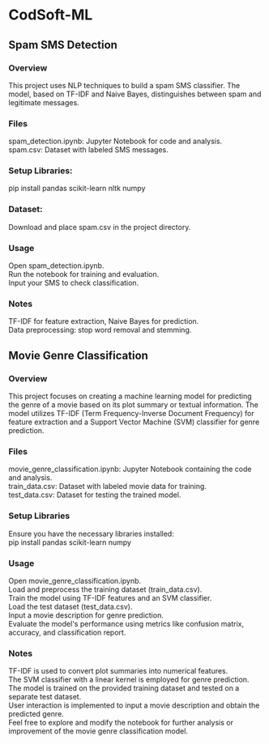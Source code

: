 # CodSoft-ML
## Spam SMS Detection
### Overview
This project uses NLP techniques to build a spam SMS classifier. The model, based on TF-IDF and Naive Bayes, distinguishes between spam and legitimate messages.

### Files
spam_detection.ipynb: Jupyter Notebook for code and analysis.  
spam.csv: Dataset with labeled SMS messages.  
### Setup Libraries:
pip install pandas scikit-learn nltk numpy  
### Dataset:
Download and place spam.csv in the project directory.  
### Usage
Open spam_detection.ipynb.  
Run the notebook for training and evaluation.  
Input your SMS to check classification.  
### Notes
TF-IDF for feature extraction, Naive Bayes for prediction.  
Data preprocessing: stop word removal and stemming.


## Movie Genre Classification
### Overview
This project focuses on creating a machine learning model for predicting the genre of a movie based on its plot summary or textual information. The model utilizes TF-IDF (Term Frequency-Inverse Document Frequency) for feature extraction and a Support Vector Machine (SVM) classifier for genre prediction.  

### Files
movie_genre_classification.ipynb: Jupyter Notebook containing the code and analysis.  
train_data.csv: Dataset with labeled movie data for training.  
test_data.csv: Dataset for testing the trained model.  
### Setup Libraries  
Ensure you have the necessary libraries installed:  
pip install pandas scikit-learn numpy  
### Usage
Open movie_genre_classification.ipynb.  
Load and preprocess the training dataset (train_data.csv).  
Train the model using TF-IDF features and an SVM classifier.  
Load the test dataset (test_data.csv).  
Input a movie description for genre prediction.  
Evaluate the model's performance using metrics like confusion matrix, accuracy, and classification report.  
### Notes
TF-IDF is used to convert plot summaries into numerical features.  
The SVM classifier with a linear kernel is employed for genre prediction.  
The model is trained on the provided training dataset and tested on a separate test dataset.  
User interaction is implemented to input a movie description and obtain the predicted genre.  
Feel free to explore and modify the notebook for further analysis or improvement of the movie genre classification model.  

